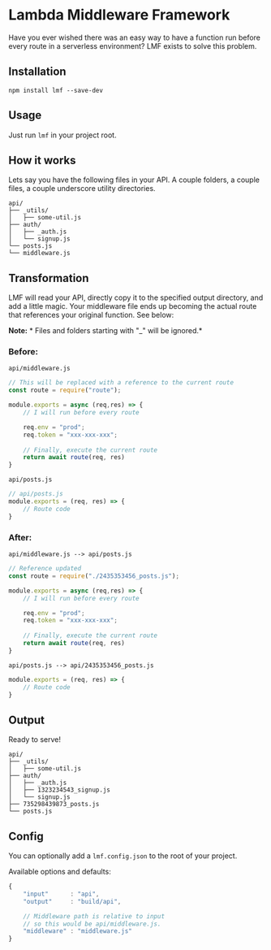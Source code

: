 # **Lambda Middleware Framework**

Have you ever wished there was an easy way to have a function run before every route in a serverless environment? LMF exists to solve this problem.

## **Installation**
```npm install lmf --save-dev```

## **Usage**
Just run ```lmf``` in your project root.

## **How it works**
Lets say you have the following files in your API. A couple folders, a couple files, a couple underscore utility directories. 

```
api/
├── _utils/
│   ├── some-util.js
├── auth/
│   ├── _auth.js
│   └── signup.js
└── posts.js
└── middleware.js
```

## **Transformation**
LMF will read your API, directly copy it to the specified output directory, and add a little magic. Your middleware file ends up becoming the actual route that references your original function. See below:

**Note:** * Files and folders starting with "_" will be ignored.*


### **Before:**

```api/middleware.js```
```javascript
// This will be replaced with a reference to the current route
const route = require("route");

module.exports = async (req,res) => {
    // I will run before every route

    req.env = "prod";
    req.token = "xxx-xxx-xxx";
    
    // Finally, execute the current route
    return await route(req, res)
}
```


```api/posts.js```
```javascript
// api/posts.js
module.exports = (req, res) => {
    // Route code
}

```


### **After:**
```api/middleware.js --> api/posts.js```
```javascript
// Reference updated
const route = require("./2435353456_posts.js");

module.exports = async (req,res) => {
    // I will run before every route

    req.env = "prod";
    req.token = "xxx-xxx-xxx";
    
    // Finally, execute the current route
    return await route(req, res)
}
```


```api/posts.js --> api/2435353456_posts.js```
```javascript
module.exports = (req, res) => {
    // Route code
}

```

## **Output**
Ready to serve!
```
api/
├── _utils/
│   ├── some-util.js
├── auth/
│   ├── _auth.js
│   ├── 1323234543_signup.js
│   └── signup.js
├── 735298439873_posts.js
└── posts.js
```

## **Config**
You can optionally add a ```lmf.config.json``` to the root of your project.

Available options and defaults:
```javascript
{
    "input"      : "api",
    "output"     : "build/api",

    // Middleware path is relative to input
    // so this would be api/middleware.js.
    "middleware" : "middleware.js" 
}
```

